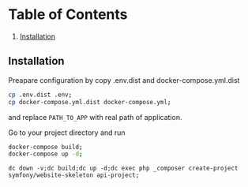 
# Table of Contents
1. [Installation](#menu-installation)



## Installation <a name="menu-installation"></a>

Preapare configuration by copy .env.dist and docker-compose.yml.dist

```bash
cp .env.dist .env;
cp docker-compose.yml.dist docker-compose.yml;
```
and replace `PATH_TO_APP` with real path of application.


Go to your project directory and run

```bash
docker-compose build;
docker-compose up -d;
```




```
dc down -v;dc build;dc up -d;dc exec php _composer create-project symfony/website-skeleton api-project;
```

